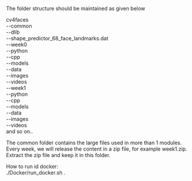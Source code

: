 The folder structure should be maintained as given below

cv4faces  
	--common  
		--dlib  
		--shape_predictor_68_face_landmarks.dat  
	--week0  
		--python  
		--cpp  
		--models  
		--data  
			--images  
			--videos  
	--week1  
		--python  
		--cpp  
		--models  
		--data  
			--images  
			--videos  
	and so on..  

The common folder contains the large files used in more than 1 modules.  
Every week, we will release the content in a zip file, for example week1.zip.  
Extract the zip file and keep it in this folder.  

How to run id docker:  
./Docker/run_docker.sh .
